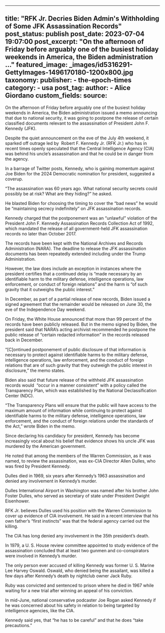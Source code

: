 
---
title: "RFK Jr. Decries Biden Admin&#39;s Withholding of Some JFK Assassination Records" 
post_status: publish
post_date: 2023-07-04 19:07:00 
post_excerpt: "On the afternoon of Friday before arguably one of the busiest holiday weekends in America, the Biden administration ..."
featured_image: _images/id5316291-GettyImages-1496170180-1200x800.jpg 
taxonomy:
    publisher:
        - the-epoch-times
    category:
        - usa 
    post_tag:
    author:
        - Alice Giordano
custom_fields:
    source: 
---
On the afternoon of Friday before arguably one of the busiest holiday weekends in America, the Biden administration issued a memo announcing that due to national security, it was going to postpone the release of certain classified documents relevant to the assassination of President John F. Kennedy (JFK).

Despite the quiet announcement on the eve of the July 4th weekend, it sparked off outrage led by  Robert F. Kennedy Jr. (RFK Jr.) who has in recent times openly speculated that the Central Intelligence Agency (CIA) was behind his uncle’s assassination and that he could be in danger from the agency.

In a barrage of Twitter posts, Kennedy, who is gaining momentum against Joe Biden for the 2024 Democratic nomination for president, suggested a coverup.

“The assassination was 60 years ago. What national security secrets could possibly be at risk? What are they hiding?” he asked.

He blasted Biden for choosing the timing to cover the “bad news” he would be “maintaining secrecy indefinitely” on JFK assassination records.

Kennedy charged that the postponement was an “unlawful” violation of the President John F. Kennedy Assassination Records Collection Act of 1992, which mandated the release of all government-held JFK assassination records no later than October 2017.

The records have been kept with the National Archives and Records Administration (NARA). The deadline to release the JFK assassination documents has been repeatedly extended including under the Trump Administration.

However, the law does include an exception in instances where the president certifies that a continued delay is “made necessary by an identifiable harm to the military defense, intelligence operations, law enforcement, or conduct of foreign relations” and the harm is “of such gravity that it outweighs the public interest.”

In December, as part of a partial release of new records, Biden issued a signed agreement that the remainder would be released on June 30, the eve of the Independence Day weekend.

On Friday, the White House announced that more than 99 percent of the records have been publicly released. But in the memo signed by Biden, the president said that NARA’s acting archivist recommended he postpone the public release of “certain redacted information” in the records released back in December.

“[C]ontinued postponement of public disclosure of that information is necessary to protect against identifiable harms to the military defense, intelligence operations, law enforcement, and the conduct of foreign relations that are of such gravity that they outweigh the public interest in disclosure,” the memo states.

Biden also said that future release of the withheld JFK assassination records would  “occur in a manner consistent” with a policy called the Transparency Plan, which was established by the National Declassification Center (NDC).

“The Transparency Plans will ensure that the public will have access to the maximum amount of information while continuing to protect against identifiable harms to the military defense, intelligence operations, law enforcement, and the conduct of foreign relations under the standards of the Act,” wrote Biden in the memo.

Since declaring his candidacy for president, Kennedy has become increasingly vocal about his belief that evidence shows his uncle JFK was murdered by the American government.

He noted that among the members of the Warren Commission, as it was named, to review the assassination, was ex-CIA Director Allen Dulles, who was fired by President Kennedy.

Dulles died in 1969, six years after Kennedy’s 1963 assassination and denied any involvement in Kennedy’s murder.

Dulles International Airport in Washington was named after his brother John Foster Dulles, who served as secretary of state under President Dwight Eisenhower.

RFK Jr. believes Dulles used his position with the Warren Commission to cover up evidence of CIA involvement. He said in a recent interview that his own father’s “first instincts” was that the federal agency carried out the killing.

The CIA has long denied any involvement in the 35th president’s death.

In 1979, a U. S. House review committee appointed to study evidence of the assassination concluded that at least two gunmen and co-conspirators were involved in Kennedy’s murder.

The only person ever accused of killing Kennedy was former U. S. Marine Lee Harvey Oswald. Oswald, who denied being the assailant, was killed a few days after Kennedy’s death by nightclub owner Jack Ruby.

Ruby was convicted and sentenced to prison where he died in 1967 while waiting for a new trial after winning an appeal of his conviction.

In mid-June, national conservative podcaster Joe Rogan asked Kennedy if he was concerned about his safety in relation to being targeted by intelligence agencies, like the CIA.

Kennedy said yes, that “he has to be careful” and that he does “take precautions.” 
